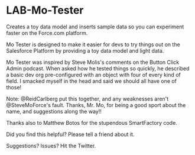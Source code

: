 LAB-Mo-Tester
=============

Creates a toy data model and inserts sample data so you can experiment faster on the Force.com platform.

Mo Tester is designed to make it easier for devs to try things out on the Salesforce Platform 
by providing a toy data model and light data.

Mo Tester was inspired by Steve Molis's comments on the Button Click Admin podcast. 
When asked how he tested things so quickly, he described a basic dev org pre-configured 
with an object with four of every kind of field. I smacked myself in the head and said 
we should all have one of those!

Note: @ReidCarlberg put this together, and any weaknesses aren't @SteveMoForce's fault. Thanks, Mr. Mo, for being a good sport about the name, and suggestions along the way!!

Thanks also to Matthew Botos for the stupendous SmartFactory code.

Did you find this helpful? Please tell a friend about it.

Suggestions? Issues? Hit the Twitter.
